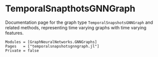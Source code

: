 # TemporalSnapthotsGNNGraph


Documentation page for the graph type `TemporalSnapshotsGNNGraph` and related methods, representing time varying graphs with time varying features.


```@autodocs
Modules = [GraphNeuralNetworks.GNNGraphs]
Pages   = ["temporalsnapshotsgnngraph.jl"]
Private = false
```
